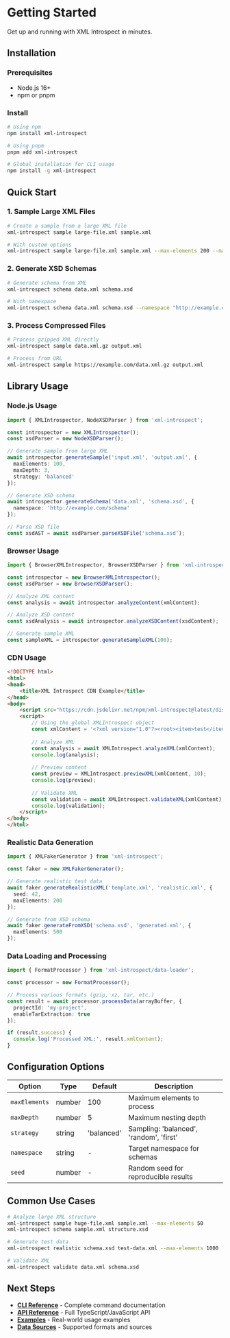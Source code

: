 # Getting Started

Get up and running with XML Introspect in minutes.

## Installation

### Prerequisites

- Node.js 16+ 
- npm or pnpm

### Install

```bash
# Using npm
npm install xml-introspect

# Using pnpm
pnpm add xml-introspect

# Global installation for CLI usage
npm install -g xml-introspect
```

## Quick Start

### 1. Sample Large XML Files

```bash
# Create a sample from a large XML file
xml-introspect sample large-file.xml sample.xml

# With custom options
xml-introspect sample large-file.xml sample.xml --max-elements 200 --max-depth 3
```

### 2. Generate XSD Schemas

```bash
# Generate schema from XML
xml-introspect schema data.xml schema.xsd

# With namespace
xml-introspect schema data.xml schema.xsd --namespace "http://example.com/schema"
```

### 3. Process Compressed Files

```bash
# Process gzipped XML directly
xml-introspect sample data.xml.gz output.xml

# Process from URL
xml-introspect sample https://example.com/data.xml.gz output.xml
```

## Library Usage

### Node.js Usage

```typescript
import { XMLIntrospector, NodeXSDParser } from 'xml-introspect';

const introspector = new XMLIntrospector();
const xsdParser = new NodeXSDParser();

// Generate sample from large XML
await introspector.generateSample('input.xml', 'output.xml', {
  maxElements: 100,
  maxDepth: 3,
  strategy: 'balanced'
});

// Generate XSD schema
await introspector.generateSchema('data.xml', 'schema.xsd', {
  namespace: 'http://example.com/schema'
});

// Parse XSD file
const xsdAST = await xsdParser.parseXSDFile('schema.xsd');
```

### Browser Usage

```typescript
import { BrowserXMLIntrospector, BrowserXSDParser } from 'xml-introspect/browser';

const introspector = new BrowserXMLIntrospector();
const xsdParser = new BrowserXSDParser();

// Analyze XML content
const analysis = await introspector.analyzeContent(xmlContent);

// Analyze XSD content
const xsdAnalysis = await introspector.analyzeXSDContent(xsdContent);

// Generate sample XML
const sampleXML = introspector.generateSampleXML(100);
```

### CDN Usage

```html
<!DOCTYPE html>
<html>
<head>
    <title>XML Introspect CDN Example</title>
</head>
<body>
    <script src="https://cdn.jsdelivr.net/npm/xml-introspect@latest/dist/xml-introspect.umd.js"></script>
    <script>
        // Using the global XMLIntrospect object
        const xmlContent = '<?xml version="1.0"?><root><item>test</item></root>';
        
        // Analyze XML
        const analysis = await XMLIntrospect.analyzeXML(xmlContent);
        console.log(analysis);
        
        // Preview content
        const preview = XMLIntrospect.previewXML(xmlContent, 10);
        console.log(preview);
        
        // Validate XML
        const validation = await XMLIntrospect.validateXML(xmlContent);
        console.log(validation);
    </script>
</body>
</html>
```

### Realistic Data Generation

```typescript
import { XMLFakerGenerator } from 'xml-introspect';

const faker = new XMLFakerGenerator();

// Generate realistic test data
await faker.generateRealisticXML('template.xml', 'realistic.xml', {
  seed: 42,
  maxElements: 200
});

// Generate from XSD schema
await faker.generateFromXSD('schema.xsd', 'generated.xml', {
  maxElements: 500
});
```

### Data Loading and Processing

```typescript
import { FormatProcessor } from 'xml-introspect/data-loader';

const processor = new FormatProcessor();

// Process various formats (gzip, xz, tar, etc.)
const result = await processor.processData(arrayBuffer, {
  projectId: 'my-project',
  enableTarExtraction: true
});

if (result.success) {
  console.log('Processed XML:', result.xmlContent);
}
```

## Configuration Options

| Option | Type | Default | Description |
|--------|------|---------|-------------|
| `maxElements` | number | 100 | Maximum elements to process |
| `maxDepth` | number | 5 | Maximum nesting depth |
| `strategy` | string | 'balanced' | Sampling: 'balanced', 'random', 'first' |
| `namespace` | string | - | Target namespace for schemas |
| `seed` | number | - | Random seed for reproducible results |

## Common Use Cases

```bash
# Analyze large XML structure
xml-introspect sample huge-file.xml sample.xml --max-elements 50
xml-introspect schema sample.xml structure.xsd

# Generate test data
xml-introspect realistic schema.xsd test-data.xml --max-elements 1000

# Validate XML
xml-introspect validate data.xml schema.xsd
```

## Next Steps

- **[CLI Reference](cli-reference.md)** - Complete command documentation
- **[API Reference](api-reference.md)** - Full TypeScript/JavaScript API
- **[Examples](examples/)** - Real-world usage examples
- **[Data Sources](data-sources.md)** - Supported formats and sources
